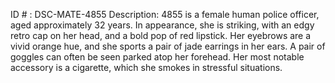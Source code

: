 ID # : DSC-MATE-4855
Description: 4855 is a female human police officer, aged approximately 32 years. In appearance, she is striking, with an edgy retro cap on her head, and a bold pop of red lipstick. Her eyebrows are a vivid orange hue, and she sports a pair of jade earrings in her ears. A pair of goggles can often be seen parked atop her forehead. Her most notable accessory is a cigarette, which she smokes in stressful situations.